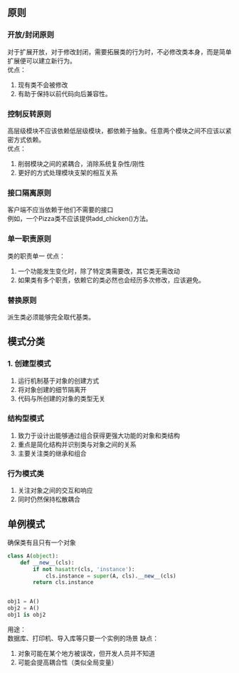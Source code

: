 ## 原则
### 开放/封闭原则
对于扩展开放，对于修改封闭，需要拓展类的行为时，不必修改类本身，而是简单扩展便可以建立新行为。  
优点：  
1. 现有类不会被修改
2. 有助于保持以前代码向后兼容性。


### 控制反转原则
高层级模块不应该依赖低层级模块，都依赖于抽象。任意两个模块之间不应该以紧密方式依赖。  
优点：  
1. 削弱模块之间的紧耦合，消除系统复杂性/刚性
2. 更好的方式处理模块支架的相互关系


### 接口隔离原则
客户端不应当依赖于他们不需要的接口  
例如，一个Pizza类不应该提供add_chicken()方法。

### 单一职责原则
类的职责单一
优点：  
1. 一个功能发生变化时，除了特定类需要改，其它类无需改动
2. 如果类有多个职责，依赖它的类必然也会经历多次修改，应该避免。


### 替换原则
派生类必须能够完全取代基类。

## 模式分类
### 1. 创建型模式
1. 运行机制基于对象的创建方式
2. 将对象创建的细节隔离开
3. 代码与所创建的对象的类型无关


### 结构型模式
1. 致力于设计出能够通过组合获得更强大功能的对象和类结构
2. 重点是简化结构并识别类与对象之间的关系
3. 主要关注类的继承和组合


### 行为模式类
1. 关注对象之间的交互和响应
2. 同时仍然保持松散耦合


## 单例模式
确保类有且只有一个对象
```py
class A(object):
    def __new__(cls):
        if not hasattr(cls, 'instance'):
            cls.instance = super(A, cls).__new__(cls)
        return cls.instance


obj1 = A()
obj2 = A()
obj1 is obj2
```
用途：  
数据库、打印机、导入库等只要一个实例的场景
缺点：  
1. 对象可能在某个地方被误改，但开发人员并不知道
2. 可能会提高耦合性（类似全局变量）

